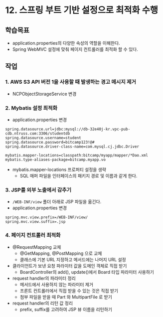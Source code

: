 # 12. 스프링 부트 기반 설정으로 최적화 수행

## 학습목표

- application.properties의 다양한 속성의 역할을 이해한다.
- Spring WebMVC 설정에 맞춰 페이지 컨트롤러를 최적화 할 수 있다.

## 작업

### 1. AWS S3 API 버전 1을 사용할 때 발생하는 경고 메시지 제거

- NCPObjectStorageService 변경
  
### 2. Mybatis 설정 최적화

- application.properties 변경
```properties
spring.datasource.url=jdbc:mysql://db-32e40j-kr.vpc-pub-cdb.ntruss.com:3306/studentdb
spring.datasource.username=student
spring.datasource.password=bitcamp123!@#
spring.datasource.driver-class-name=com.mysql.cj.jdbc.Driver

mybatis.mapper-locations=classpath:bitcamp/myapp/mapper/*Dao.xml
mybatis.type-aliases-package=bitcamp.myapp.vo
```

- mybatis.mapper-locations 프로퍼티 설정을 생략
  - SQL 매퍼 파일을 인터페이스의 패키지 경로 및 이름과 같게 한다.

### 3. JSP를 외부 노출에서 감추기

- `/WEB-INF/view` 폴더 아래로 JSP 파일을 옮긴다.
- application.properties 변경
```properties
spring.mvc.view.prefix=/WEB-INF/view/
spring.mvc.view.suffix=.jsp
```

### 4. 페이지 컨트롤러 최적화

- @RequestMapping 교체
  - @GetMapping, @PostMapping 으로 교체
  - 클래스에 기본 URL 지정하고 메서드에는 나머지 URL 설정
- 클라이언트가 보낸 요청 파라미터 값을 도메인 객체로 직접 받기
  - BoardController의 add(), update()에서 Board 타입 파라미터 사용하기
- request handler의 파라미터 정리
  - 메서드에서 사용하지 않는 파라미터 제거
  - 프론트 컨트롤러에서 직접 받을 수 있는 것은 직접 받기 
  - 첨부 파일을 받을 때 Part 와 MultipartFile 로 받기 
- request handler의 리턴 값 정리
  - prefix, suffix를 고려하여 JSP 뷰 이름을 리턴하기